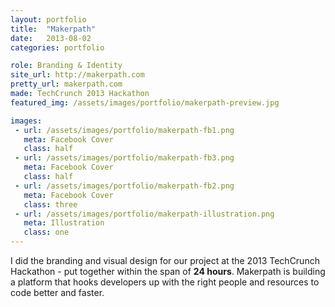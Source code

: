 ```yaml
---
layout: portfolio
title:  "Makerpath"
date:   2013-08-02
categories: portfolio

role: Branding & Identity
site_url: http://makerpath.com
pretty_url: makerpath.com
made: TechCrunch 2013 Hackathon
featured_img: /assets/images/portfolio/makerpath-preview.jpg

images:
 - url: /assets/images/portfolio/makerpath-fb1.png
   meta: Facebook Cover 
   class: half
 - url: /assets/images/portfolio/makerpath-fb3.png
   meta: Facebook Cover 
   class: half
 - url: /assets/images/portfolio/makerpath-fb2.png
   meta: Facebook Cover 
   class: three
 - url: /assets/images/portfolio/makerpath-illustration.png
   meta: Illustration
   class: one
---
```


I did the branding and visual design for our project at the 2013 TechCrunch Hackathon - put together within the span of **24 hours**. Makerpath is building a platform that hooks developers up with the right people and resources to code better and faster.

